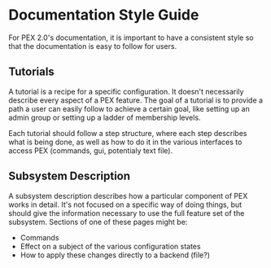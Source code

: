 # Documentation Style Guide

For PEX 2.0's documentation, it is important to have a consistent style so that the documentation is easy to follow for users.

## Tutorials

A tutorial is a recipe for a specific configuration. It doesn't necessarily describe every aspect of a PEX feature. The goal of a tutorial is to provide a path a user can easily follow to achieve a certain goal, like setting up an admin group or setting up a ladder of membership levels.

Each tutorial should follow a step structure, where each step describes what is being done, as well as how to do it in the various interfaces to access PEX \(commands, gui, potentialy text file\).

## Subsystem Description

A subsystem description describes how a particular component of PEX works in detail. It's not focused on a specific way of doing things, but should give the information necessary to use the full feature set of the subsystem. Sections of one of these pages might be:

* Commands
* Effect on a subject of the various configuration states
* How to apply these changes directly to a backend \(file?\)

